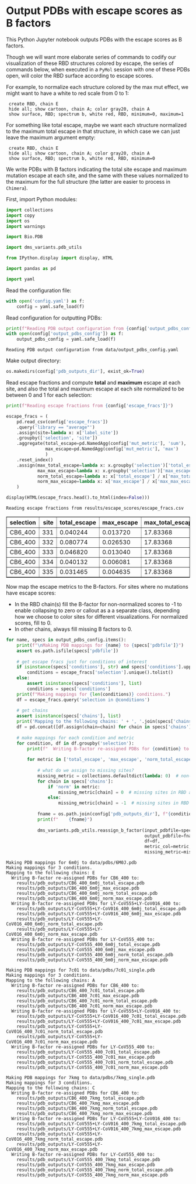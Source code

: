 # Output PDBs with escape scores as B factors
This Python Jupyter notebook outputs PDBs with the escape scores as B factors.

Though we will want more elaborate series of commands to codify our visualization of these RBD structures colored by escape, the series of commands below, when executed in a `PyMol` session with one of these PDBs open, will color the RBD surface according to escape scores.

For example, to normalize each structure colored by the max mut effect, we might want to have a white to red scale from 0 to 1:

     create RBD, chain E
     hide all; show cartoon, chain A; color gray20, chain A
     show surface, RBD; spectrum b, white red, RBD, minimum=0, maximum=1
     
For something like total escape, maybe we want each structure normalized to the maximum total escape in that structure, in which case we can just leave the maximum argument empty:

     create RBD, chain E
     hide all; show cartoon, chain A; color gray20, chain A
     show surface, RBD; spectrum b, white red, RBD, minimum=0
     
We write PDBs with B factors indicating the total site escape and maximum mutation escape at each site, and the same with these values normalized to the maximum for the full structure (the latter are easier to process in `Chimera`).

First, import Python modules:


```python
import collections
import copy
import os
import warnings

import Bio.PDB

import dms_variants.pdb_utils

from IPython.display import display, HTML

import pandas as pd

import yaml
```

Read the configuration file:


```python
with open('config.yaml') as f:
    config = yaml.safe_load(f)
```

Read configuration for outputting PDBs:


```python
print(f"Reading PDB output configuration from {config['output_pdbs_config']}")
with open(config['output_pdbs_config']) as f:
    output_pdbs_config = yaml.safe_load(f)
```

    Reading PDB output configuration from data/output_pdbs_config.yaml


Make output directory:


```python
os.makedirs(config['pdb_outputs_dir'], exist_ok=True)
```

Read escape fractions and compute **total** and **maximum** escape at each site, and also the total and maximum escape at each site normalized to be between 0 and 1 for each selection:


```python
print(f"Reading escape fractions from {config['escape_fracs']}")

escape_fracs = (
    pd.read_csv(config['escape_fracs'])
    .query('library == "average"')
    .assign(site=lambda x: x['label_site'])
    .groupby(['selection', 'site'])
    .aggregate(total_escape=pd.NamedAgg(config['mut_metric'], 'sum'),
               max_escape=pd.NamedAgg(config['mut_metric'], 'max')
               )
    .reset_index()
    .assign(max_total_escape=lambda x: x.groupby('selection')['total_escape'].transform('max'),
            max_max_escape=lambda x: x.groupby('selection')['max_escape'].transform('max'),
            norm_total_escape=lambda x: x['total_escape'] / x['max_total_escape'],
            norm_max_escape=lambda x: x['max_escape'] / x['max_max_escape'])
    )

display(HTML(escape_fracs.head().to_html(index=False)))
```

    Reading escape fractions from results/escape_scores/escape_fracs.csv



<table border="1" class="dataframe">
  <thead>
    <tr style="text-align: right;">
      <th>selection</th>
      <th>site</th>
      <th>total_escape</th>
      <th>max_escape</th>
      <th>max_total_escape</th>
      <th>max_max_escape</th>
      <th>norm_total_escape</th>
      <th>norm_max_escape</th>
    </tr>
  </thead>
  <tbody>
    <tr>
      <td>CB6_400</td>
      <td>331</td>
      <td>0.040244</td>
      <td>0.013720</td>
      <td>17.83368</td>
      <td>0.9979</td>
      <td>0.002257</td>
      <td>0.013749</td>
    </tr>
    <tr>
      <td>CB6_400</td>
      <td>332</td>
      <td>0.080774</td>
      <td>0.026530</td>
      <td>17.83368</td>
      <td>0.9979</td>
      <td>0.004529</td>
      <td>0.026586</td>
    </tr>
    <tr>
      <td>CB6_400</td>
      <td>333</td>
      <td>0.046820</td>
      <td>0.013040</td>
      <td>17.83368</td>
      <td>0.9979</td>
      <td>0.002625</td>
      <td>0.013067</td>
    </tr>
    <tr>
      <td>CB6_400</td>
      <td>334</td>
      <td>0.040132</td>
      <td>0.006081</td>
      <td>17.83368</td>
      <td>0.9979</td>
      <td>0.002250</td>
      <td>0.006094</td>
    </tr>
    <tr>
      <td>CB6_400</td>
      <td>335</td>
      <td>0.031465</td>
      <td>0.004635</td>
      <td>17.83368</td>
      <td>0.9979</td>
      <td>0.001764</td>
      <td>0.004645</td>
    </tr>
  </tbody>
</table>


Now map the escape metrics to the B-factors.
For sites where no mutations have escape scores:
 - In the RBD chain(s) fill the B-factor for non-normalized scores to -1 to enable collapsing to zero or callout as a a separate class, depending how we choose to color sites for different visualizations. For normalized scores, fill to 0.
 - In other chains, always fill missing B factors to 0.  


```python
for name, specs in output_pdbs_config.items():
    print(f"\nMaking PDB mappings for {name} to {specs['pdbfile']}")
    assert os.path.isfile(specs['pdbfile'])
    
    # get escape fracs just for conditions of interest
    if isinstance(specs['conditions'], str) and specs['conditions'].upper() == 'ALL':
        conditions = escape_fracs['selection'].unique().tolist()
    else:
        assert isinstance(specs['conditions'], list)
        conditions = specs['conditions']
    print(f"Making mappings for {len(conditions)} conditions.")
    df = escape_fracs.query('selection in @conditions')
    
    # get chains
    assert isinstance(specs['chains'], list)
    print('Mapping to the following chains: ' + ', '.join(specs['chains']))
    df = pd.concat([df.assign(chain=chain) for chain in specs['chains']], ignore_index=True)
    
    # make mappings for each condition and metric
    for condition, df in df.groupby('selection'):
        print(f"  Writing B-factor re-assigned PDBs for {condition} to:")
    
        for metric in ['total_escape', 'max_escape', 'norm_total_escape', 'norm_max_escape']:
        
            # what do we assign to missing sites?
            missing_metric = collections.defaultdict(lambda: 0)  # non-RBD chains always fill to zero
            for chain in specs['chains']:
                if 'norm' in metric:
                    missing_metric[chain] = 0  # missing sites in RBD are 0 for normalized metric PDBs
                else:
                    missing_metric[chain] = -1  # missing sites in RBD are -1 for non-normalized metric PDBs
        
            fname = os.path.join(config['pdb_outputs_dir'], f"{condition}_{name}_{metric}.pdb")
            print(f"    {fname}")
            
            dms_variants.pdb_utils.reassign_b_factor(input_pdbfile=specs['pdbfile'],
                                                     output_pdbfile=fname,
                                                     df=df,
                                                     metric_col=metric,
                                                     missing_metric=missing_metric)
```

    
    Making PDB mappings for 6m0j to data/pdbs/6M0J.pdb
    Making mappings for 3 conditions.
    Mapping to the following chains: E
      Writing B-factor re-assigned PDBs for CB6_400 to:
        results/pdb_outputs/CB6_400_6m0j_total_escape.pdb
        results/pdb_outputs/CB6_400_6m0j_max_escape.pdb
        results/pdb_outputs/CB6_400_6m0j_norm_total_escape.pdb
        results/pdb_outputs/CB6_400_6m0j_norm_max_escape.pdb
      Writing B-factor re-assigned PDBs for LY-CoV555+LY-CoV016_400 to:
        results/pdb_outputs/LY-CoV555+LY-CoV016_400_6m0j_total_escape.pdb
        results/pdb_outputs/LY-CoV555+LY-CoV016_400_6m0j_max_escape.pdb
        results/pdb_outputs/LY-CoV555+LY-CoV016_400_6m0j_norm_total_escape.pdb
        results/pdb_outputs/LY-CoV555+LY-CoV016_400_6m0j_norm_max_escape.pdb
      Writing B-factor re-assigned PDBs for LY-CoV555_400 to:
        results/pdb_outputs/LY-CoV555_400_6m0j_total_escape.pdb
        results/pdb_outputs/LY-CoV555_400_6m0j_max_escape.pdb
        results/pdb_outputs/LY-CoV555_400_6m0j_norm_total_escape.pdb
        results/pdb_outputs/LY-CoV555_400_6m0j_norm_max_escape.pdb
    
    Making PDB mappings for 7c01 to data/pdbs/7c01_single.pdb
    Making mappings for 3 conditions.
    Mapping to the following chains: A
      Writing B-factor re-assigned PDBs for CB6_400 to:
        results/pdb_outputs/CB6_400_7c01_total_escape.pdb
        results/pdb_outputs/CB6_400_7c01_max_escape.pdb
        results/pdb_outputs/CB6_400_7c01_norm_total_escape.pdb
        results/pdb_outputs/CB6_400_7c01_norm_max_escape.pdb
      Writing B-factor re-assigned PDBs for LY-CoV555+LY-CoV016_400 to:
        results/pdb_outputs/LY-CoV555+LY-CoV016_400_7c01_total_escape.pdb
        results/pdb_outputs/LY-CoV555+LY-CoV016_400_7c01_max_escape.pdb
        results/pdb_outputs/LY-CoV555+LY-CoV016_400_7c01_norm_total_escape.pdb
        results/pdb_outputs/LY-CoV555+LY-CoV016_400_7c01_norm_max_escape.pdb
      Writing B-factor re-assigned PDBs for LY-CoV555_400 to:
        results/pdb_outputs/LY-CoV555_400_7c01_total_escape.pdb
        results/pdb_outputs/LY-CoV555_400_7c01_max_escape.pdb
        results/pdb_outputs/LY-CoV555_400_7c01_norm_total_escape.pdb
        results/pdb_outputs/LY-CoV555_400_7c01_norm_max_escape.pdb
    
    Making PDB mappings for 7kmg to data/pdbs/7kmg_single.pdb
    Making mappings for 3 conditions.
    Mapping to the following chains: C
      Writing B-factor re-assigned PDBs for CB6_400 to:
        results/pdb_outputs/CB6_400_7kmg_total_escape.pdb
        results/pdb_outputs/CB6_400_7kmg_max_escape.pdb
        results/pdb_outputs/CB6_400_7kmg_norm_total_escape.pdb
        results/pdb_outputs/CB6_400_7kmg_norm_max_escape.pdb
      Writing B-factor re-assigned PDBs for LY-CoV555+LY-CoV016_400 to:
        results/pdb_outputs/LY-CoV555+LY-CoV016_400_7kmg_total_escape.pdb
        results/pdb_outputs/LY-CoV555+LY-CoV016_400_7kmg_max_escape.pdb
        results/pdb_outputs/LY-CoV555+LY-CoV016_400_7kmg_norm_total_escape.pdb
        results/pdb_outputs/LY-CoV555+LY-CoV016_400_7kmg_norm_max_escape.pdb
      Writing B-factor re-assigned PDBs for LY-CoV555_400 to:
        results/pdb_outputs/LY-CoV555_400_7kmg_total_escape.pdb
        results/pdb_outputs/LY-CoV555_400_7kmg_max_escape.pdb
        results/pdb_outputs/LY-CoV555_400_7kmg_norm_total_escape.pdb
        results/pdb_outputs/LY-CoV555_400_7kmg_norm_max_escape.pdb


